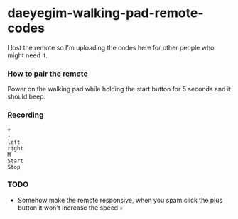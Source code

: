 # daeyegim-walking-pad-remote-codes

I lost the remote so I'm uploading the codes here for other people who might need it.


### How to pair the remote
Power on the walking pad while holding the start button for 5 seconds and it should beep.


### Recording
```
+ 
-
left 
right
M
Start
Stop
```

### TODO
- Somehow make the remote responsive, when you spam click the plus button it won't increase the speed 💀
